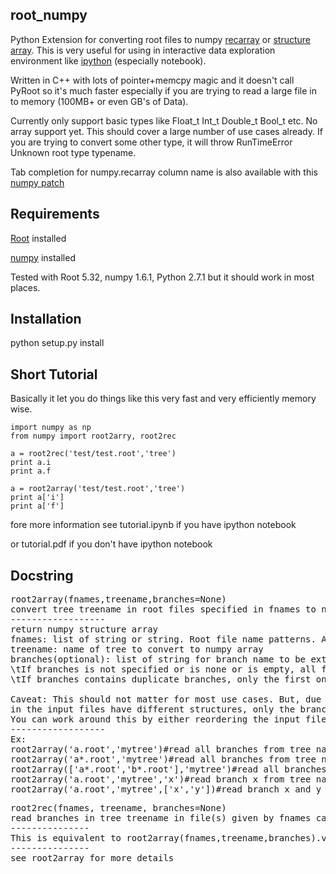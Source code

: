root_numpy
----------

Python Extension for converting root files to numpy [recarray](http://docs.scipy.org/doc/numpy/reference/generated/numpy.recarray.html) or [structure array](http://docs.scipy.org/doc/numpy/user/basics.rec.html). This is very useful for using in interactive data exploration environment like [ipython](http://ipython.org/ipython-doc/dev/interactive/htmlnotebook.html) (especially notebook).

Written in C++ with lots of pointer+memcpy magic and it doesn't call PyRoot so it's much faster especially if you are trying to read a large file in to memory (100MB+ or even GB's of Data).

Currently only support basic types like Float_t Int_t Double_t Bool_t etc. No array support yet. This should cover a large number of use cases already.
If you are trying to convert some other type, it will throw RunTimeError Unknown root type typename.

Tab completion for numpy.recarray column name is also available with this [numpy patch](https://github.com/piti118/numpy/commit/a996292238ab98dcf53f2d48476d637eab9f1a72)

Requirements
------------

[Root](http://root.cern.ch/) installed

[numpy](http://numpy.scipy.org/) installed

Tested with Root 5.32, numpy 1.6.1, Python 2.7.1 but it should work in most places.

Installation
------------
python setup.py install

Short Tutorial
--------------

Basically it let you do things like this very fast and very efficiently memory wise.

```
import numpy as np
from numpy import root2arry, root2rec

a = root2rec('test/test.root','tree')
print a.i
print a.f

a = root2array('test/test.root','tree')
print a['i']
print a['f']
```

fore more information see tutorial.ipynb if you have ipython notebook
 
or tutorial.pdf if you don't have ipython notebook

Docstring
---------
<pre>
root2array(fnames,treename,branches=None)
convert tree treename in root files specified in fnames to numpy structured array
------------------
return numpy structure array
fnames: list of string or string. Root file name patterns. Anything that works with TChain.Add is accepted
treename: name of tree to convert to numpy array
branches(optional): list of string for branch name to be extracted from tree.
\tIf branches is not specified or is none or is empty, all from the first treebranches are extracted
\tIf branches contains duplicate branches, only the first one is used.

Caveat: This should not matter for most use cases. But, due to the way TChain works, if the trees specified 
in the input files have different structures, only the branch in the first tree will be automatically extracted. 
You can work around this by either reordering the input file or specifying the branches manually.
------------------
Ex:
root2array('a.root','mytree')#read all branches from tree named mytree from a.root
root2array('a*.root','mytree')#read all branches from tree named mytree from a*.root
root2array(['a*.root','b*.root'],'mytree')#read all branches from tree named mytree from a*.root and b*.root
root2array('a.root','mytree','x')#read branch x from tree named mytree from a.root(useful if memory usage matters)
root2array('a.root','mytree',['x','y'])#read branch x and y from tree named mytree from a.root
</pre>

<pre>
root2rec(fnames, treename, branches=None)
read branches in tree treename in file(s) given by fnames can convert it to numpy recarray
---------------
This is equivalent to root2array(fnames,treename,branches).view(np.recarray)
---------------
see root2array for more details
</pre>